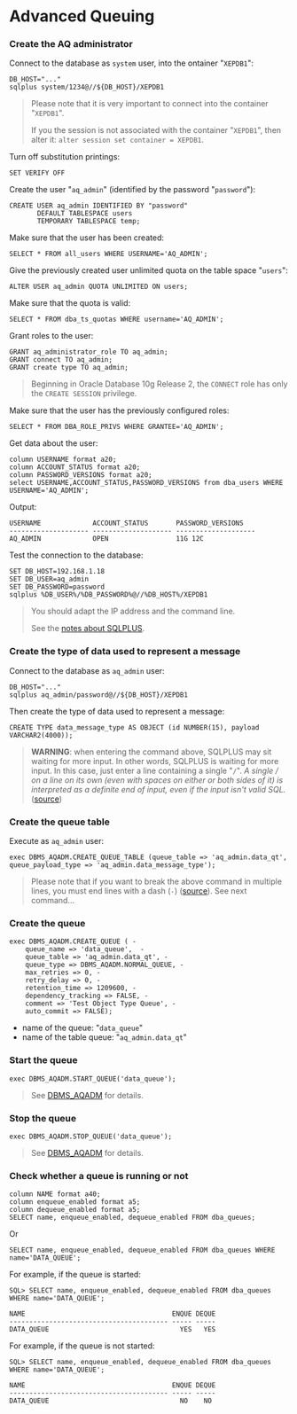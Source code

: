 # Advanced Queuing

### Create the AQ administrator

Connect to the database as `system` user, into the ontainer "`XEPDB1`":

	DB_HOST="..."
	sqlplus system/1234@//${DB_HOST}/XEPDB1

> Please note that it is very important to connect into the container "`XEPDB1`".
>
> If you the session is not associated with the container "`XEPDB1`", then alter it:
> `alter session set container = XEPDB1`.

Turn off substitution printings:

	SET VERIFY OFF

Create the user "`aq_admin`" (identified by the password "`password`"):

	CREATE USER aq_admin IDENTIFIED BY "password"
	       DEFAULT TABLESPACE users
	       TEMPORARY TABLESPACE temp;

Make sure that the user has been created:

	SELECT * FROM all_users WHERE USERNAME='AQ_ADMIN';

Give the previously created user unlimited quota on the table space "`users`":

	ALTER USER aq_admin QUOTA UNLIMITED ON users;

Make sure that the quota is valid:

	SELECT * FROM dba_ts_quotas WHERE username='AQ_ADMIN';

Grant roles to the user:

	GRANT aq_administrator_role TO aq_admin;
	GRANT connect TO aq_admin;
	GRANT create type TO aq_admin;

> Beginning in Oracle Database 10g Release 2, the `CONNECT` role has only the `CREATE SESSION` privilege.

Make sure that the user has the previously configured roles:

	SELECT * FROM DBA_ROLE_PRIVS WHERE GRANTEE='AQ_ADMIN';

Get data about the user:

```
column USERNAME format a20;
column ACCOUNT_STATUS format a20;
column PASSWORD_VERSIONS format a20;
select USERNAME,ACCOUNT_STATUS,PASSWORD_VERSIONS from dba_users WHERE USERNAME='AQ_ADMIN';
```

Output:

```
USERNAME             ACCOUNT_STATUS       PASSWORD_VERSIONS
-------------------- -------------------- --------------------
AQ_ADMIN             OPEN                 11G 12C
```

Test the connection to the database:

```dos
SET DB_HOST=192.168.1.18
SET DB_USER=aq_admin
SET DB_PASSWORD=password
sqlplus %DB_USER%/%DB_PASSWORD%@//%DB_HOST%/XEPDB1
```

> You should adapt the IP address and the command line.
>
> See the [notes about SQLPLUS](sqlplus-notes.md).

### Create the type of data used to represent a message

Connect to the database as `aq_admin` user:

	DB_HOST="..."
	sqlplus aq_admin/password@//${DB_HOST}/XEPDB1

Then create the type of data used to represent a message:

	CREATE TYPE data_message_type AS OBJECT (id NUMBER(15), payload VARCHAR2(4000));

> **WARNING**: when entering the command above, SQLPLUS may sit waiting for more input.
> In other words, SQLPLUS is waiting for more input. In this case, just enter a line containing a single "`/`".
> _A single / on a line on its own (even with spaces on either or both sides of it) is interpreted as a 
> definite end of input, even if the input isn't valid SQL._ ([source](https://stackoverflow.com/questions/5751739/how-do-i-complete-the-input-of-a-create-type-in-sqlplus-oracle))

### Create the queue table

Execute as `aq_admin` user:

	exec DBMS_AQADM.CREATE_QUEUE_TABLE (queue_table => 'aq_admin.data_qt', queue_payload_type => 'aq_admin.data_message_type');

> Please note that if you want to break the above command in multiple lines, you must end lines with a dash (`-`) ([source](https://stackoverflow.com/questions/4529665/what-is-the-correct-syntax-to-break-a-pl-sql-procedure-call-in-multiple-lines)). See next command...


### Create the queue

	exec DBMS_AQADM.CREATE_QUEUE ( -
		queue_name => 'data_queue',  -
		queue_table => 'aq_admin.data_qt', -
		queue_type => DBMS_AQADM.NORMAL_QUEUE, -
		max_retries => 0, -
		retry_delay => 0, -
		retention_time => 1209600, -
		dependency_tracking => FALSE, -
		comment => 'Test Object Type Queue', -
		auto_commit => FALSE);

* name of the queue: "`data_queue`"
* name of the table queue: "`aq_admin.data_qt`"

### Start the queue

	exec DBMS_AQADM.START_QUEUE('data_queue');

> See [DBMS_AQADM](https://docs.oracle.com/database/121/ARPLS/d_aqadm.htm#ARPLS65306) for details.

### Stop the queue

	exec DBMS_AQADM.STOP_QUEUE('data_queue');

> See [DBMS_AQADM](https://docs.oracle.com/database/121/ARPLS/d_aqadm.htm#ARPLS65306) for details.

### Check whether a queue is running or not

```
column NAME format a40;
column enqueue_enabled format a5;
column dequeue_enabled format a5;
SELECT name, enqueue_enabled, dequeue_enabled FROM dba_queues;
```

Or

```
SELECT name, enqueue_enabled, dequeue_enabled FROM dba_queues WHERE name='DATA_QUEUE';
```

For example, if the queue is started:

```
SQL> SELECT name, enqueue_enabled, dequeue_enabled FROM dba_queues WHERE name='DATA_QUEUE';

NAME                                     ENQUE DEQUE
---------------------------------------- ----- -----
DATA_QUEUE                                 YES   YES
```

For example, if the queue is not started:

```
SQL> SELECT name, enqueue_enabled, dequeue_enabled FROM dba_queues WHERE name='DATA_QUEUE';

NAME                                     ENQUE DEQUE
---------------------------------------- ----- -----
DATA_QUEUE                                 NO    NO
```

